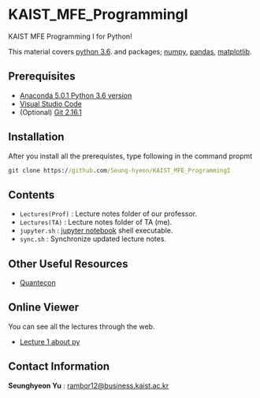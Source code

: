 # KAIST_MFE_ProgrammingI
KAIST MFE Programming I for Python!

This material covers [python 3.6](https://www.python.org/downloads/). and packages; [numpy](http://www.numpy.org/), [pandas](https://pandas.pydata.org/), [matplotlib](https://matplotlib.org/).

## Prerequisites

* [Anaconda 5.0.1 Python 3.6 version](https://www.anaconda.com/download/)
* [Visual Studio Code](https://code.visualstudio.com/download)
* (Optional) [Git 2.16.1](https://git-scm.com/downloads)

## Installation
 After you install all the prerequistes, type following in the command propmt
```cmd
git clone https://github.com/Seung-hyeon/KAIST_MFE_ProgrammingI
```

## Contents
* `Lectures(Prof)` : Lecture notes folder of our professor.
* `Lectures(TA)` : Lecture notes folder of TA (me).
* `jupyter.sh` : [jupyter notebook](http://jupyter.org/) shell executable.
* `sync.sh` : Synchronize updated lecture notes.


## Other Useful Resources
* [Quantecon](https://lectures.quantecon.org/)

## Online Viewer
 You can see all the lectures through the web.

* [Lecture 1 about py](http://nbviewer.jupyter.org/gist/Seung-hyeon/7f7d7ec454223c24e8d27ad27e33359d)


## Contact Information

**Seunghyeon Yu** : rambor12@business.kaist.ac.kr